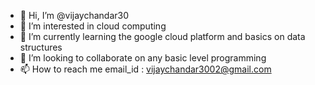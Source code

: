 - 👋 Hi, I’m @vijaychandar30
- 👀 I’m interested in cloud computing
- 🌱 I’m currently learning the google cloud platform and basics on data structures
- 💞️ I’m looking to collaborate on any basic level programming 
- 📫 How to reach me email_id : vijaychandar3002@gmail.com

<!---
vijaychandar30/vijaychandar30 is a ✨ special ✨ repository because its `README.md` (this file) appears on your GitHub profile.
You can click the Preview link to take a look at your changes.
--->
